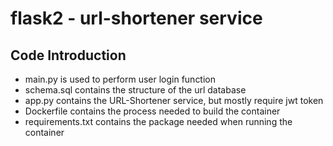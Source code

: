 # flask2 - url-shortener service

## Code Introduction
- main.py is used to perform user login function
- schema.sql contains the structure of the url database
- app.py contains the URL-Shortener service, but mostly require jwt token
- Dockerfile contains the process needed to build the container
- requirements.txt contains the package needed when running the container

